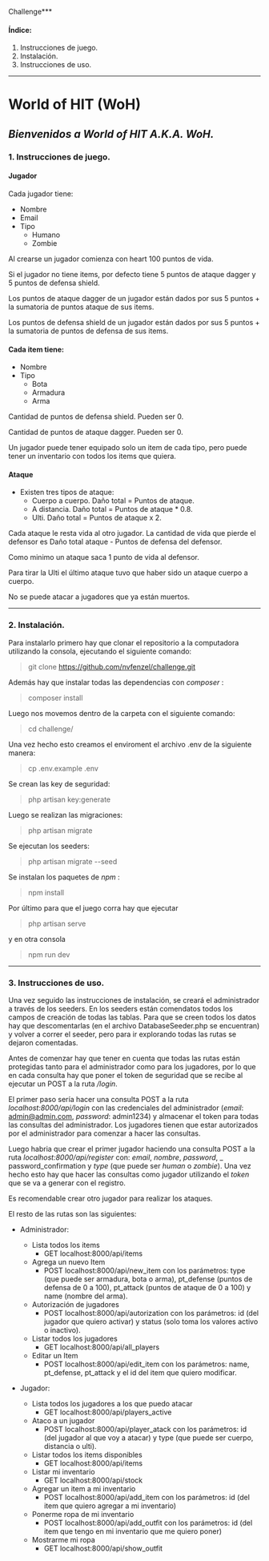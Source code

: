 Challenge***
#### Índice:
1. Instrucciones de juego.
2. Instalación.
3. Instrucciones de uso.

***
# World of HIT (WoH) 
## _Bienvenidos a World of HIT A.K.A. WoH._

### 1. Instrucciones de juego.

#### Jugador


Cada jugador tiene:
- Nombre
- Email
- Tipo
    -   Humano
     -    Zombie
    
Al crearse un jugador comienza con heart 100 puntos de vida.

Si el jugador no tiene items, por defecto tiene 5 puntos de ataque dagger y 5 puntos de defensa shield.

Los puntos de ataque dagger de un jugador están dados por sus 5 puntos + la sumatoria de puntos ataque de sus items.

Los puntos de defensa shield de un jugador están dados por sus 5 puntos + la sumatoria de puntos de defensa de sus items.


#### Cada item tiene:
-  Nombre
-  Tipo
   -    Bota
    - Armadura
    - Arma

Cantidad de puntos de defensa shield. Pueden ser 0.

Cantidad de puntos de ataque dagger. Pueden ser 0.

Un jugador puede tener equipado solo un item de cada tipo, pero puede tener un inventario con todos los items que quiera.

#### Ataque

- Existen tres tipos de ataque:
    - Cuerpo a cuerpo. Daño total = Puntos de ataque.
    - A distancia. Daño total = Puntos de ataque * 0.8.
    - Ulti. Daño total = Puntos de ataque x 2.
    
Cada ataque le resta vida al otro jugador. La cantidad de vida que pierde el defensor es Daño total ataque - Puntos de defensa del defensor.

Como minimo un ataque saca 1 punto de vida al defensor.

Para tirar la Ulti el último ataque tuvo que haber sido un ataque cuerpo a cuerpo.

No se puede atacar a jugadores que ya están muertos.


 ***
 
 ### 2. Instalación.
 
 Para instalarlo primero hay que clonar el repositorio a la computadora utilizando la consola, ejecutando el siguiente comando:
 
 > git clone https://github.com/nvfenzel/challenge.git
 
 Además hay que instalar todas las dependencias con _composer_ :
 
 > composer install
 
 Luego nos movemos dentro de la carpeta con el siguiente comando:
 
 > cd challenge/

Una vez hecho esto creamos el enviroment el archivo .env de la siguiente manera:

> cp .env.example .env

Se crean las key de seguridad:

> php artisan key:generate

Luego se realizan las migraciones:

> php artisan migrate

Se ejecutan los seeders:

> php artisan migrate --seed

Se instalan los paquetes de _npm_ :

> npm install

Por último para que el juego corra hay que ejecutar

> php artisan serve

y en otra consola

> npm run dev

***

### 3. Instrucciones de uso.

Una vez seguido las instrucciones de instalación, se creará el administrador a través de los seeders. En los seeders están comendatos todos los campos de creación de todas las tablas. Para que se creen todos los datos hay que descomentarlas (en el archivo DatabaseSeeder.php se encuentran) y volver a correr el seeder, pero para ir explorando todas las rutas se dejaron comentadas.

Antes de comenzar hay que tener en cuenta que todas las rutas están protegidas tanto para el administrador como para los jugadores, por lo que en cada consulta hay que poner el token de seguridad que se recibe al ejecutar un POST a la ruta _/login_.

El primer paso sería hacer una consulta POST a la ruta _localhost:8000/api/login_ con las credenciales del administrador (_email_: admin@admin.com, _password_: admin1234) y almacenar el token para todas las consultas del administrador. Los jugadores tienen que estar autorizados por el administrador para comenzar a hacer las consultas.

Luego habria que crear el primer jugador haciendo una consulta POST a la ruta _localhost:8000/api/register_ con: _email_, _nombre_, _password_, _
password_confirmation y _type_ (que puede ser _human_ o _zombie_). Una vez hecho esto hay que hacer las consultas como jugador utilizando el _token_ que se va a generar con el registro.

Es recomendable crear otro jugador para realizar los ataques.

El resto de las rutas son las siguientes:

- Administrador:
        
    - Lista todos los items
        - GET localhost:8000/api/items
    - Agrega un nuevo Item 
        - POST localhost:8000/api/new_item con los parámetros: type (que puede ser armadura, bota o arma), pt_defense (puntos de defensa de 0 a 100), pt_attack (puntos de ataque de 0 a 100) y name (nombre del arma).
    - Autorización de jugadores
        - POST localhost:8000/api/autorization con los parámetros: id (del jugador que quiero activar) y status (solo toma los valores activo o inactivo).
    - Listar todos los jugadores
        - GET localhost:8000/api/all_players
    - Editar un Item
        - POST localhost:8000/api/edit_item con los parámetros: name, pt_defense, pt_attack y el id del item que quiero modificar.

- Jugador:
        
    - Lista todos los jugadores a los que puedo atacar
        - GET localhost:8000/api/players_active
    - Ataco a un jugador
        - POST localhost:8000/api/player_atack con los parámetros: id (del jugador al que voy a atacar) y type (que puede ser cuerpo, distancia o ulti).
    - Listar todos los items disponibles
        - GET localhost:8000/api/items
    - Listar mi inventario
        - GET localhost:8000/api/stock
    - Agregar un item a mi inventario
        - POST localhost:8000/api/add_item con los parámetros: id (del item que quiero agregar a mi inventario)
    - Ponerme ropa de mi inventario
        - POST localhost:8000/api/add_outfit con los parámetros: id (del item que tengo en mi inventario que me quiero poner)
    - Mostrarme mi ropa
        - GET localhost:8000/api/show_outfit